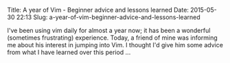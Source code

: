 Title: A year of Vim - Beginner advice and lessons learned
Date: 2015-05-30 22:13
Slug: a-year-of-vim-beginner-advice-and-lessons-learned

I've been using vim daily for almost a year now; it has been a wonderful
(sometimes frustrating) experience. Today, a friend of mine was
informing me about his interest in jumping into Vim. I thought I'd give
him some advice from what I have learned over this period ...

</p>

